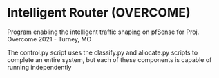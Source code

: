 # Intelligent Router (OVERCOME)

Program enabling the intelligent traffic shaping on pfSense for Proj. Overcome 2021 - Turney, MO

The control.py script uses the classify.py and allocate.py scripts to complete an entire system, but each of these components is capable of running independently
